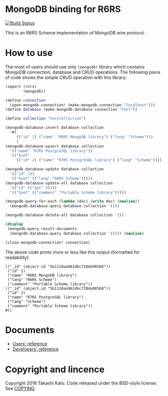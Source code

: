 # MongoDB binding for R6RS

[![Build Status](https://travis-ci.org/ktakashi/r6rs-mongodb.svg?branch=master)](https://travis-ci.org/ktakashi/r6rs-mongodb)

This is an R6RS Scheme implementation of MongoDB wire protocol.

# How to use

The most of users should use only `(mongodb)` library which contains
MongoDB connection, database and CRUD operations. The following piece of
code shows the simple CRUD operation with this library:

```scheme
(import (rnrs)
        (mongodb))

(define connection 
  (open-mongodb-connection! (make-mongodb-connection "localhost")))
(define database (make-mongodb-database connection "test"))

(define collection "testCollection")

(mongodb-database-insert database collection
  '#(
     (("id" 1) ("name" "R6RS MongoDB library") ("lang" "Scheme")))
     )
(mongodb-database-upsert database collection
  '(("name" "R7RS PostgreSQL library"))
  '(("$set"
     (("id" 2) ("name" "R7RS PostgreSQL library") ("lang" "Scheme")))))

(mongodb-database-update database collection
  '(("id" 1))
  '(("$set" (("lang" "R6RS Scheme")))))
(mongodb-database-update-all database collection
  '(("id" (("$gt" 0))))
  '(("$set" (("comment" "Portable Scheme library")))))

(mongodb-query-for-each (lambda (doc) (write doc) (newline))
  (mongodb-database-query database collection '()))

(mongodb-database-delete-all database collection '())

(display
 (mongodb-query-result-documents
  (mongodb-database-query database collection '()))) (newline)

(close-mongodb-connection! connection)

```
The above code prints more or less like this output (formatted for readability):
```
(("_id" (object-id "5b1110aa9614bc720de985b6"))
 ("id" 1)
 ("name" "R6RS MongoDB library")
 ("lang" "R6RS Scheme")
 ("comment" "Portable Scheme library"))
(("_id" (object-id "5b1110aa9614bc720de985b8"))
 ("id" 2)
 ("name" "R7RS PostgreSQL library") 
 ("lang" "Scheme")
 ("comment" "Portable Scheme library"))
#()
```

# Documents

- [Users' reference](doc/UsersReference.md)
- [Developers' reference](doc/DevelopersReference.md)

# Copyright and lincence

Copyright 2018 Takashi Kato. Code released under the BSD-style license.
See [COPYING](COPYING).

